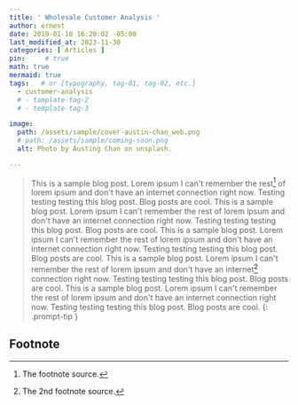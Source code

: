 ```yaml
---
title: ' Wholesale Customer Analysis '
author: ernest
date: 2019-01-10 16:20:02 -05:00
last_modified_at: 2023-11-30
categories: [ Articles ]
pin:     # true
math: true
mermaid: true
tags:   # or [typography, tag-01, tag-02, etc.]
  - customer-analysis
  # - tamplate-tag-2
  # - template-tag-3

image: 
  path: /assets/sample/cover-austin-chan_web.png
  # path: /assets/sample/coming-soon.png
  alt: Photo by Austing Chan on unsplash.

---
```



<!--    

[Codebook](/assets/docs/paper1.pdf){:target="_blank"}


# Section 1

  This is 1

# Section 2

  This is 2

## Sub-section 1

  This is 3


# Section 3
  
  This is 4

## Sub-section 2

  This is 5


-->





> This is a sample blog post. Lorem ipsum I can't remember the rest[^1] of lorem ipsum and don't have an internet connection right now. Testing testing testing this blog post. Blog posts are cool. This is a sample blog post. Lorem ipsum I can't remember the rest of lorem ipsum and don't have an internet connection right now. 
Testing testing testing this blog post. Blog posts are cool. This is a sample blog post. Lorem ipsum I can't remember the rest of lorem ipsum and don't have an internet connection right now. Testing testing testing this blog post. Blog posts are cool. This is a sample blog post. Lorem ipsum I can't remember the rest of lorem ipsum and don't have an internet[^2] connection right now. Testing testing testing this blog post. Blog posts are cool. This is a sample blog post. Lorem ipsum I can't remember the rest of lorem ipsum and don't have an internet connection right now. Testing testing testing this blog post. Blog posts are cool.
{: .prompt-tip }


















## Footnote

[^1]: The footnote source.
[^2]: The 2nd footnote source.







